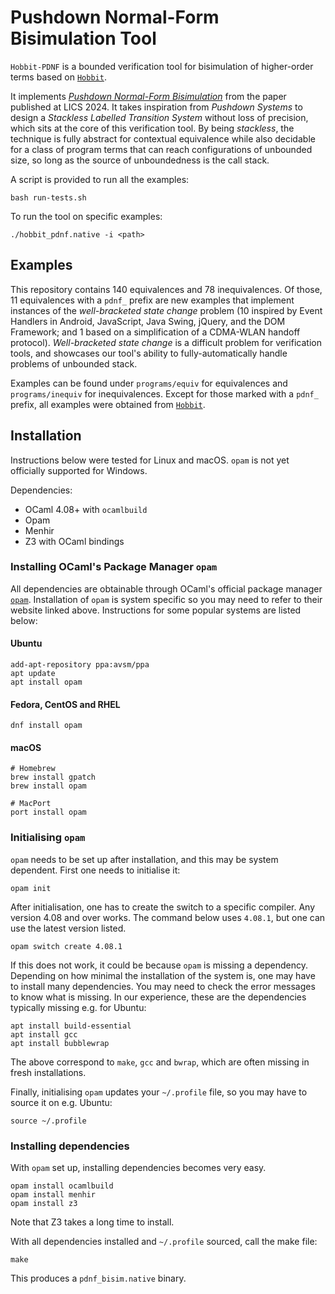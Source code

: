 # Pushdown Normal-Form Bisimulation Tool

`Hobbit-PDNF` is a bounded verification tool for bisimulation of higher-order terms based on [`Hobbit`](https://github.com/LaifsV1/Hobbit). 

It implements [*Pushdown Normal-Form Bisimulation*](https://arxiv.org/pdf/2311.01325) from the paper published at LICS 2024. It takes inspiration from *Pushdown Systems* to design a *Stackless Labelled Transition System* without loss of precision, which sits at the core of this verification tool. By being *stackless*, the technique is fully abstract for contextual equivalence while also decidable for a class of program terms that can reach configurations of unbounded size, so long as the source of unboundedness is the call stack.

A script is provided to run all the examples:
```
bash run-tests.sh
```
To run the tool on specific examples:
```
./hobbit_pdnf.native -i <path>
```
## Examples
This repository contains 140 equivalences and 78 inequivalences. Of those, 11 equivalences with a `pdnf_` prefix are new examples that implement instances of the *well-bracketed state change* problem (10 inspired by Event Handlers in Android, JavaScript, Java Swing, jQuery, and the DOM Framework; and 1 based on a simplification of a CDMA-WLAN handoff protocol). *Well-bracketed state change* is a difficult problem for verification tools, and showcases our tool's ability to fully-automatically handle problems of unbounded stack.

Examples can be found under `programs/equiv` for equivalences and `programs/inequiv` for inequivalences. Except for those marked with a `pdnf_` prefix, all examples were obtained from [`Hobbit`](https://doi.org/10.1007/978-3-030-99527-0_10).


## Installation

Instructions below were tested for Linux and macOS. `opam` is not yet officially supported for Windows.

Dependencies:
- OCaml 4.08+ with `ocamlbuild`
- Opam
- Menhir
- Z3 with OCaml bindings

### Installing OCaml's Package Manager `opam`

All dependencies are obtainable through OCaml's official package manager [`opam`](http://opam.ocaml.org/doc/Install.html). Installation of `opam` is system specific so you may need to refer to their website linked above. Instructions for some popular systems are listed below:
#### Ubuntu
```
add-apt-repository ppa:avsm/ppa
apt update
apt install opam
```
#### Fedora, CentOS and RHEL
```
dnf install opam
```
#### macOS
```
# Homebrew
brew install gpatch
brew install opam

# MacPort
port install opam
```

### Initialising `opam`

`opam` needs to be set up after installation, and this may be system dependent. First one needs to initialise it:
```
opam init
```
After initialisation, one has to create the switch to a specific compiler. Any version 4.08 and over works. The command below uses `4.08.1`, but one can use the latest version listed.
```
opam switch create 4.08.1
```
If this does not work, it could be because `opam` is missing a dependency. Depending on how minimal the installation of the system is, one may have to install many dependencies. You may need to check the error messages to know what is missing. In our experience, these are the dependencies typically missing e.g. for Ubuntu:
```
apt install build-essential
apt install gcc
apt install bubblewrap
```
The above correspond to `make`, `gcc` and `bwrap`, which are often missing in fresh installations.

Finally, initialising `opam` updates your `~/.profile` file, so you may have to source it on e.g. Ubuntu:
```
source ~/.profile
```

### Installing dependencies

With `opam` set up, installing dependencies becomes very easy.
```
opam install ocamlbuild
opam install menhir
opam install z3
```
Note that Z3 takes a long time to install.

With all dependencies installed and `~/.profile` sourced, call the make file:
```
make
```
This produces a `pdnf_bisim.native` binary.
